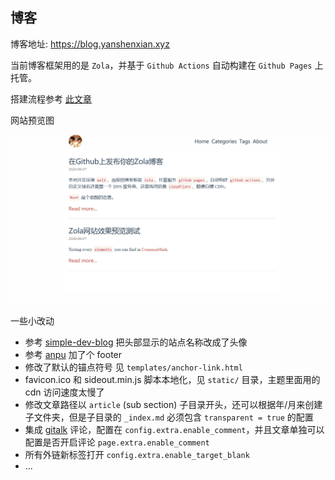 ## 博客

博客地址: https://blog.yanshenxian.xyz

当前博客框架用的是 `Zola`，并基于 `Github Actions` 自动构建在 `Github Pages` 上托管。

搭建流程参考 [此文章](https://blog.yanshenxian.xyz/article/build-and-deploy-zola-on-github-pages/)

网站预览图

![home](screenshot/home.bmp)

一些小改动

- 参考 [simple-dev-blog](https://www.getzola.org/themes/simple-dev-blog/) 把头部显示的站点名称改成了头像
- 参考 [anpu](https://www.getzola.org/themes/anpu/) 加了个 footer
- 修改了默认的锚点符号 见 `templates/anchor-link.html`
- favicon.ico 和 sideout.min.js 脚本本地化，见 `static/` 目录，主题里面用的 cdn 访问速度太慢了
- 修改文章路径以 `article` (sub section) 子目录开头，还可以根据年/月来创建子文件夹，但是子目录的 `_index.md` 必须包含 `transparent = true` 的配置
- 集成 [gitalk](https://github.com/gitalk/gitalk) 评论，配置在 `config.extra.enable_comment`，并且文章单独可以配置是否开启评论 `page.extra.enable_comment`
- 所有外链新标签打开 `config.extra.enable_target_blank`
- ...
